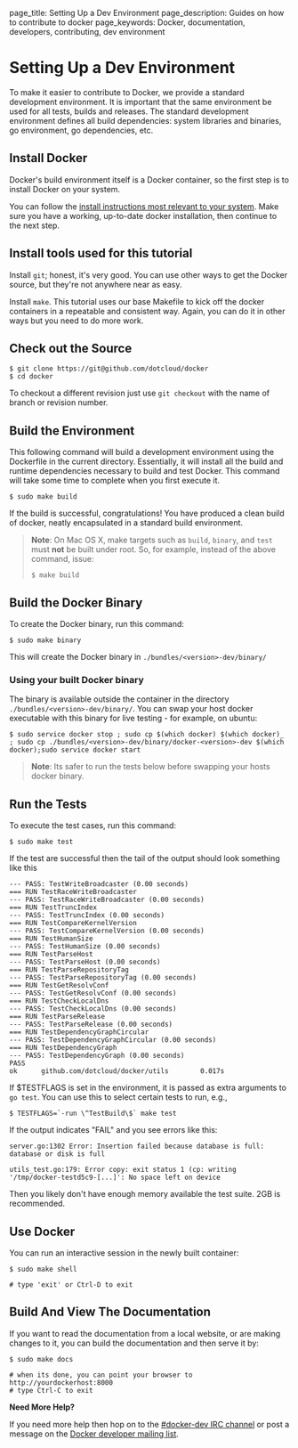 page_title: Setting Up a Dev Environment
page_description: Guides on how to contribute to docker
page_keywords: Docker, documentation, developers, contributing, dev environment

# Setting Up a Dev Environment

To make it easier to contribute to Docker, we provide a standard
development environment. It is important that the same environment be
used for all tests, builds and releases. The standard development
environment defines all build dependencies: system libraries and
binaries, go environment, go dependencies, etc.

## Install Docker

Docker's build environment itself is a Docker container, so the first
step is to install Docker on your system.

You can follow the [install instructions most relevant to your
system](https://docs.docker.com/installation/). Make sure you
have a working, up-to-date docker installation, then continue to the
next step.

## Install tools used for this tutorial

Install `git`; honest, it's very good. You can use
other ways to get the Docker source, but they're not anywhere near as
easy.

Install `make`. This tutorial uses our base Makefile
to kick off the docker containers in a repeatable and consistent way.
Again, you can do it in other ways but you need to do more work.

## Check out the Source

    $ git clone https://git@github.com/dotcloud/docker
    $ cd docker

To checkout a different revision just use `git checkout`
with the name of branch or revision number.

## Build the Environment

This following command will build a development environment using the
Dockerfile in the current directory. Essentially, it will install all
the build and runtime dependencies necessary to build and test Docker.
This command will take some time to complete when you first execute it.

    $ sudo make build

If the build is successful, congratulations! You have produced a clean
build of docker, neatly encapsulated in a standard build environment.

> **Note**:
> On Mac OS X, make targets such as `build`, `binary`, and `test`
> must **not** be built under root. So, for example, instead of the above
> command, issue:
> 
>     $ make build

## Build the Docker Binary

To create the Docker binary, run this command:

    $ sudo make binary

This will create the Docker binary in `./bundles/<version>-dev/binary/`

### Using your built Docker binary

The binary is available outside the container in the directory
`./bundles/<version>-dev/binary/`. You can swap your
host docker executable with this binary for live testing - for example,
on ubuntu:

    $ sudo service docker stop ; sudo cp $(which docker) $(which docker)_ ; sudo cp ./bundles/<version>-dev/binary/docker-<version>-dev $(which docker);sudo service docker start

> **Note**: 
> Its safer to run the tests below before swapping your hosts docker binary.

## Run the Tests

To execute the test cases, run this command:

    $ sudo make test

If the test are successful then the tail of the output should look
something like this

    --- PASS: TestWriteBroadcaster (0.00 seconds)
    === RUN TestRaceWriteBroadcaster
    --- PASS: TestRaceWriteBroadcaster (0.00 seconds)
    === RUN TestTruncIndex
    --- PASS: TestTruncIndex (0.00 seconds)
    === RUN TestCompareKernelVersion
    --- PASS: TestCompareKernelVersion (0.00 seconds)
    === RUN TestHumanSize
    --- PASS: TestHumanSize (0.00 seconds)
    === RUN TestParseHost
    --- PASS: TestParseHost (0.00 seconds)
    === RUN TestParseRepositoryTag
    --- PASS: TestParseRepositoryTag (0.00 seconds)
    === RUN TestGetResolvConf
    --- PASS: TestGetResolvConf (0.00 seconds)
    === RUN TestCheckLocalDns
    --- PASS: TestCheckLocalDns (0.00 seconds)
    === RUN TestParseRelease
    --- PASS: TestParseRelease (0.00 seconds)
    === RUN TestDependencyGraphCircular
    --- PASS: TestDependencyGraphCircular (0.00 seconds)
    === RUN TestDependencyGraph
    --- PASS: TestDependencyGraph (0.00 seconds)
    PASS
    ok      github.com/dotcloud/docker/utils        0.017s

If $TESTFLAGS is set in the environment, it is passed as extra arguments
to `go test`. You can use this to select certain tests to run, e.g.,

    $ TESTFLAGS=`-run \^TestBuild\$` make test

If the output indicates "FAIL" and you see errors like this:

    server.go:1302 Error: Insertion failed because database is full: database or disk is full

    utils_test.go:179: Error copy: exit status 1 (cp: writing '/tmp/docker-testd5c9-[...]': No space left on device

Then you likely don't have enough memory available the test suite. 2GB
is recommended.

## Use Docker

You can run an interactive session in the newly built container:

    $ sudo make shell

    # type 'exit' or Ctrl-D to exit

## Build And View The Documentation

If you want to read the documentation from a local website, or are
making changes to it, you can build the documentation and then serve it
by:

    $ sudo make docs
    
    # when its done, you can point your browser to http://yourdockerhost:8000
    # type Ctrl-C to exit

**Need More Help?**

If you need more help then hop on to the [#docker-dev IRC
channel](irc://chat.freenode.net#docker-dev) or post a message on the
[Docker developer mailing
list](https://groups.google.com/d/forum/docker-dev).
